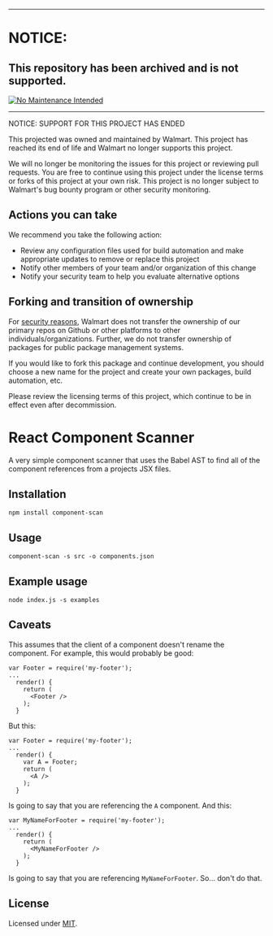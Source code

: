 ***
# NOTICE:

## This repository has been archived and is not supported.

[![No Maintenance Intended](http://unmaintained.tech/badge.svg)](http://unmaintained.tech/)
***
NOTICE: SUPPORT FOR THIS PROJECT HAS ENDED 

This projected was owned and maintained by Walmart. This project has reached its end of life and Walmart no longer supports this project.

We will no longer be monitoring the issues for this project or reviewing pull requests. You are free to continue using this project under the license terms or forks of this project at your own risk. This project is no longer subject to Walmart's bug bounty program or other security monitoring.


## Actions you can take

We recommend you take the following action:

  * Review any configuration files used for build automation and make appropriate updates to remove or replace this project
  * Notify other members of your team and/or organization of this change
  * Notify your security team to help you evaluate alternative options

## Forking and transition of ownership

For [security reasons](https://www.theregister.co.uk/2018/11/26/npm_repo_bitcoin_stealer/), Walmart does not transfer the ownership of our primary repos on Github or other platforms to other individuals/organizations. Further, we do not transfer ownership of packages for public package management systems.

If you would like to fork this package and continue development, you should choose a new name for the project and create your own packages, build automation, etc.

Please review the licensing terms of this project, which continue to be in effect even after decommission.

React Component Scanner
=======================

A very simple component scanner that uses the Babel
AST to find all of the component references from a
projects JSX files.

## Installation

```
npm install component-scan
```

## Usage

```
component-scan -s src -o components.json
```

## Example usage

```
node index.js -s examples
```

## Caveats

This assumes that the client of a component doesn't rename the component.
For example, this would probably be good:

```
var Footer = require('my-footer');
...
  render() {
    return (
      <Footer />
    );
  }
```

But this:

```
var Footer = require('my-footer');
...
  render() {
    var A = Footer;
    return (
      <A />
    );
  }
```

Is going to say that you are referencing the `A` component. And this:

```
var MyNameForFooter = require('my-footer');
...
  render() {
    return (
      <MyNameForFooter />
    );
  }
```

Is going to say that you are referencing `MyNameForFooter`. So... don't do that.

## License

Licensed under [MIT](https://opensource.org/licenses/MIT).
